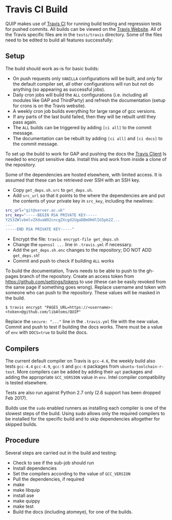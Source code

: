 Travis CI Build
============

QUIP makes use of [Travis CI](travisci.org) for running build testing and regression tests for pushed commits. All builds can be viewed on the [Travis Website](https://travis-ci.org/libAtoms/QUIP). All of the Travis specific files are in the `tests/travis` directory. Some of the files need to be edited to build all features successfully:

Setup
-------

The build should work as-is for basic builds:

* On push requests only `VANILLA` configurations will be built, and only for the default compiler set, all other configurations will run but not do anything (so appearing as successful jobs).
* Daily cron jobs will build the `ALL` configurations (i.e. including all modules like GAP and ThirdParty) and refresh the documentation (setup for crons is on the Travis website).
* A weekly cron job builds everything for large range of gcc versions.
* If any parts of the last build failed, then they will be rebuilt until they pass again.
* The `ALL` builds can be triggered by adding `[ci all]` to the commit message.
* The documentation can be rebuilt by adding `[ci all]` and `[ci docs]` to the commit message.

To set up the build to work for GAP and pushing the docs the [Travis Client](https://github.com/travis-ci/travis.rb) Is needed to encrypt sensitive data. Install this and work from inside a clone of the repository.

Some of the dependencies are hosted elsewhere, with limited access. It is assumed that these can be retrieved over SSH with an SSH key.

* Copy `get_deps.sh.src` to `get_deps.sh`.
* Add `src_url` so that it points to the where the dependencies are and put the contents of your private key in `src_key`, including the newlines: 
```bash
src_url="git@server.ac.uk"
src_key="-----BEGIN RSA PRIVATE KEY-----
Y253ZWlvbmlvZXduaW92cncgZXcgd2UgaDBmOHdlIG5pb2Z...
...
-----END RSA PRIVATE KEY-----"
```
* Encrypt the file: `travis encrypt-file get_deps.sh`
* Change the `openssl ...` line in `.travis.yml` if necessary.
* Add the `get_deps.sh.enc` changes to the repository; DO NOT ADD `get_deps.sh`!
* Commit and push to check if building `ALL` works

To build the documentation, Travis needs to be able to push to the gh-pages branch of the repository. Create an access token from https://github.com/settings/tokens to use (these can be easily revoked from the same page if something goes wrong). Replace username and token with someone who can push to the repository. These values will be masked in the build.

```console
$ travis encrypt "PAGES_URL=https://<username>:<token>@github.com/libAtoms/QUIP" 

```

Replace the `secure: "..."` line in the `.travis.yml` file with the new value. Commit and push to test if building the docs works. There must be a value of `env` with `DOCS=true` to build the docs.

Compilers
------------

The current default compiler on Travis is `gcc-4.6`, the weekly build  also tests `gcc-4.4` `gcc-4.9`, `gcc-5` and `gcc-6` packages from `ubuntu-toolchain-r-test`.  More compilers can be added by adding their `apt` packages and adding the appropriate `GCC_VERSION` value in `env`. Intel compiler compatibility is tested elsewhere.

Tests are also run against Python 2.7 only (2.6 support has been dropped Feb 2017).

Builds use the `sudo` enabled runners as installing each compiler is one of the slowest steps of the build. Using sudo allows only the required compilers to be installed for the specific build and to skip dependencies altogether for skipped builds.

Procedure
------------

Several steps are carried out in the build and testing:

* Check to see if the sub-job should run
* Install dependencies
* Set the compilers according to the value of `GCC_VERSION`
* Pull the dependencies, if required
* make
* make libquip
* install ase
* make quippy
* make test
* Build the docs (including atomeye), for one of the builds.

